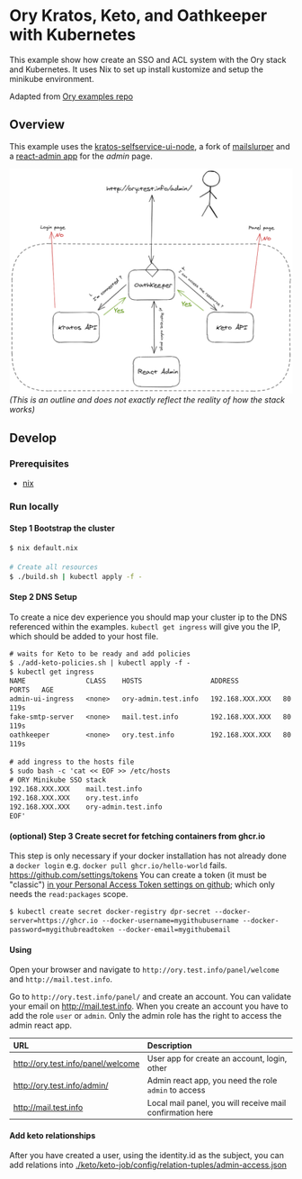 # Ory Kratos, Keto, and Oathkeeper with Kubernetes

This example show how create an SSO and ACL system with the Ory stack and
Kubernetes. It uses Nix to set up install kustomize and setup the minikube environment.

Adapted from [Ory examples repo](https://github.com/ory/examples/tree/master)

## Overview

This example uses the [kratos-selfservice-ui-node](https://github.com/ory/kratos-selfservice-ui-node), a fork of [mailslurper](https://github.com/pngouin/mailslurper) and a [react-admin app](https://github.com/pngouin/react-admin-ory) for the _admin_ page.

![schema](_assets/diagram.png) _(This is an outline and does not exactly reflect
the reality of how the stack works)_

## Develop

### Prerequisites

- [nix](https://nixos.org/download)

### Run locally

#### Step 1 Bootstrap the cluster
```bash
$ nix default.nix

# Create all resources
$ ./build.sh | kubectl apply -f -
```
#### Step 2 DNS Setup

To create a nice dev experience you should map your cluster ip to the DNS referenced within the examples.  `kubectl get ingress`  will give you the IP, which should be added to your host file.

```
# waits for Keto to be ready and add policies
$ ./add-keto-policies.sh | kubectl apply -f -
$ kubectl get ingress
NAME               CLASS    HOSTS                 ADDRESS           PORTS   AGE
admin-ui-ingress   <none>   ory-admin.test.info   192.168.XXX.XXX   80      119s
fake-smtp-server   <none>   mail.test.info        192.168.XXX.XXX   80      119s
oathkeeper         <none>   ory.test.info         192.168.XXX.XXX   80      119s

# add ingress to the hosts file
$ sudo bash -c 'cat << EOF >> /etc/hosts
# ORY Minikube SSO stack
192.168.XXX.XXX    mail.test.info
192.168.XXX.XXX    ory.test.info
192.168.XXX.XXX    ory-admin.test.info
EOF'
```


#### (optional) Step 3 Create secret for fetching containers from ghcr.io

This step is only necessary if your docker installation has not already done a `docker login` e.g. `docker pull ghcr.io/hello-world` fails.
https://github.com/settings/tokens
You can create a token (it must be "classic") [in your Personal Access Token settings on github](https://github.com/settings/tokens); which only needs the `read:packages` scope.



```
$ kubectl create secret docker-registry dpr-secret --docker-server=https://ghcr.io --docker-username=mygithubusername --docker-password=mygithubreadtoken --docker-email=mygithubemail
```



#### Using

Open your browser and navigate to `http://ory.test.info/panel/welcome` and
`http://mail.test.info`.

Go to `http://ory.test.info/panel/` and create an account. You can validate your
email on http://mail.test.info. When you create an account you have to add the
role `user` or `admin`. Only the admin role has the right to access the admin
react app.

| URL                                | Description                                               |
| :--------------------------------- | :-------------------------------------------------------- |
| http://ory.test.info/panel/welcome | User app for create an account, login, other              |
| http://ory.test.info/admin/        | Admin react app, you need the role `admin` to access      |
| http://mail.test.info              | Local mail panel, you will receive mail confirmation here |

#### Add keto relationships

After you have created a user, using the identity.id as the subject, you can add relations into [./keto/keto-job/config/relation-tuples/admin-access.json](./keto/keto-job/config/relation-tuples/admin-access.json)

